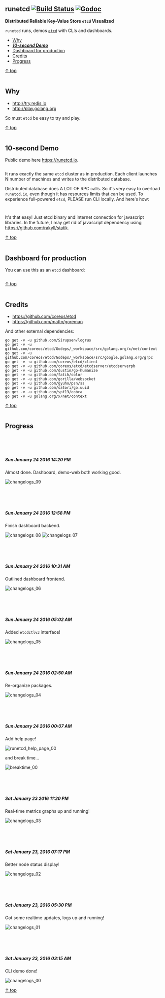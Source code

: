 ## runetcd [![Build Status](https://img.shields.io/travis/gophergala2016/runetcd.svg?style=flat-square)](https://travis-ci.org/gophergala2016/runetcd) [![Godoc](http://img.shields.io/badge/go-documentation-blue.svg?style=flat-square)](https://godoc.org/github.com/gophergala2016/runetcd)

**Distributed Reliable Key-Value Store `etcd` Visualized**
<br>

`runetcd` runs, demos [`etcd`](https://github.com/coreos/etcd) with CLIs and dashboards.

- [Why](#why)
- [**_10-second Demo_**](#10-second-demo)
- [Dashboard for production](#dashboard-for-production)
- [Credits](#credits)
- [Progress](#progress)

[↑ top](#runetcd--)
<br><br>


## Why

- http://try.redis.io
- http://play.golang.org

So must `etcd` be easy to try and play.

[↑ top](#runetcd--)
<br><br>


## 10-second Demo

Public demo here https://runetcd.io.

```

```

It runs exactly the same `etcd` cluster as in production. Each client launches
N number of machines and writes to the distributed database.

Distributed database does A LOT OF RPC calls. So it's very easy to overload
`runetcd.io`, even though it has resources limits that can be used. To
experience full-powered `etcd`, PLEASE run CLI locally. And here's how:

```


```

It's that easy! Just etcd binary and internet connection for javascript
libraries. In the future, I may get rid of javascript dependency using
https://github.com/rakyll/statik.

[↑ top](#runetcd--)
<br><br>


## Dashboard for production

You can use this as an `etcd` dashboard:

```

```

[↑ top](#runetcd--)
<br><br>


## Credits

- https://github.com/coreos/etcd
- https://github.com/mattn/goreman

And other external dependencies:

```
go get -v -u github.com/Sirupsen/logrus
go get -v -u github.com/coreos/etcd/Godeps/_workspace/src/golang.org/x/net/context
go get -v -u github.com/coreos/etcd/Godeps/_workspace/src/google.golang.org/grpc
go get -v -u github.com/coreos/etcd/client
go get -v -u github.com/coreos/etcd/etcdserver/etcdserverpb
go get -v -u github.com/dustin/go-humanize
go get -v -u github.com/fatih/color
go get -v -u github.com/gorilla/websocket
go get -v -u github.com/gyuho/psn/ss
go get -v -u github.com/satori/go.uuid
go get -v -u github.com/spf13/cobra
go get -v -u golang.org/x/net/context
```

[↑ top](#runetcd--)
<br><br>


## Progress

<br><br><br>
##### Sun January 24 2016 14:20 PM

Almost done. Dashboard, demo-web both working good.

![changelogs_09](./changelogs/changelogs_09.jpg)

<br><br><br>
##### Sun January 24 2016 12:58 PM

Finish dashboard backend.

![changelogs_08](./changelogs/changelogs_08.png)
![changelogs_07](./changelogs/changelogs_07.png)

<br><br><br>
##### Sun January 24 2016 10:31 AM

Outlined dashboard frontend.

![changelogs_06](./changelogs/changelogs_06.png)

<br><br><br>
##### Sun January 24 2016 05:02 AM

Added `etcdctlv3` interface!

![changelogs_05](./changelogs/changelogs_05.png)

<br><br><br>
##### Sun January 24 2016 02:50 AM

Re-organize packages.

![changelogs_04](./changelogs/changelogs_04.png)

<br><br><br>
##### Sun January 24 2016 00:07 AM

Add help page!

![runetcd_help_page_00](./changelogs/runetcd_help_page_00.png)

and break time...

![breaktime_00](./changelogs/breaktime_00.jpg)

<br><br><br>
##### Sat January 23 2016 11:20 PM

Real-time metrics graphs up and running!

![changelogs_03](./changelogs/changelogs_03.png)

<br><br><br>
##### Sat January 23, 2016 07:17 PM

Better node status display!

![changelogs_02](./changelogs/changelogs_02.png)

<br><br><br>
##### Sat January 23, 2016 05:30 PM

Got some realtime updates, logs up and running!

![changelogs_01](./changelogs/changelogs_01.png)

<br><br><br>
##### Sat January 23, 2016 03:15 AM

CLI demo done!

![changelogs_00](./changelogs/changelogs_00.png)

[↑ top](#runetcd--)
<br><br>
